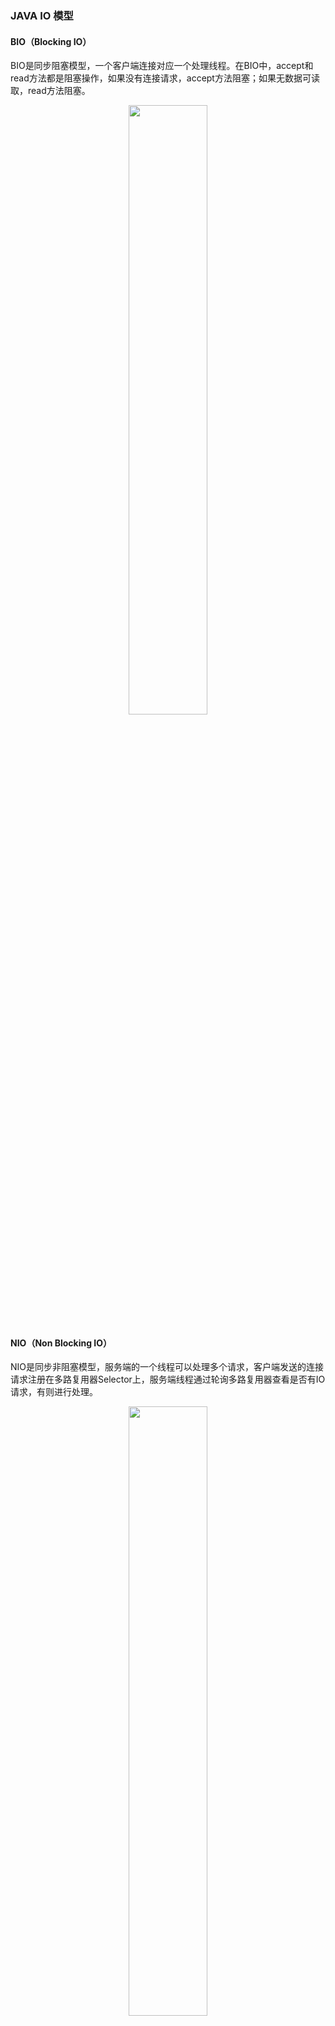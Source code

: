 ### JAVA IO 模型

#### BIO（Blocking IO）

BIO是同步阻塞模型，一个客户端连接对应一个处理线程。在BIO中，accept和read方法都是阻塞操作，如果没有连接请求，accept方法阻塞；如果无数据可读取，read方法阻塞。

<div align=middle><img src=".images/image-20200819171721455.png" width="50%" height="50%" /></div>

#### NIO（Non Blocking IO）

NIO是同步非阻塞模型，服务端的一个线程可以处理多个请求，客户端发送的连接请求注册在多路复用器Selector上，服务端线程通过轮询多路复用器查看是否有IO请求，有则进行处理。

<div align=middle><img src=".images/image-20200819171913698.png" width="50%" height="50%" /></div>

NIO的三大核心组件：

Buffer：用于存储数据，底层基于数组实现，针对8种基本类型提供了对应的缓冲区类。



Channel：用于进行数据传输，面向缓冲区进行操作，支持双向传输，数据可以从Channel读取到Buffer中，也可以从Buffer写到Channel中。



Selector：选择器，当向一个Selector中注册Channel后，Selector 内部的机制就可以自动不断地查询（Select）这些注册的Channel是否有已就绪的 I/O 事件（例如可读，可写，网络连接完成等），这样程序就可以很简单地使用一个线程高效地管理多个Channel，也可以说管理多个网络连接，因此，Selector也被称为多路复用器。当某个Channel上面发生了读或者写事件，这个Channel就处于就绪状态，会被Selector监听到，然后通过SelectionKeys可以获取就绪Channel的集合，进行后续的I/O操作。

Epoll是Linux下多路复用IO接口select/poll的增强版本，它能显著提高程序在大量并发连接中只有少量活跃的情况下的系统CPU利用率，获取事件的时候，它无须遍历整个被侦听的描述符集，只要遍历那些被内核IO事件异步唤醒而加入Ready队列的描述符集合就行了。



#### AIO（NIO 2.0）

AIO是异步非阻塞模型，一般用于连接数较多且连接时间较长的应用，在缓冲区就绪后由回调服务来进行处理。与NIO不同，当进行读写操作时，只需直接调用read或write方法即可。这两种方法均为异步的。异步非阻塞IO让内核系统完成，用户线程只需要告诉内核，当缓冲区就绪后，通知我或者执行我交给你的回调函数。在 linux 系统上底层使用 epoll 实现。



### I/O模型演化

#### 传统I/O模型

对于传统的I/O通信方式来说，客户端连接到服务端，服务端接收客户端请求并响应的流程为：读取 -> 解码 -> 应用处理 -> 编码 -> 发送结果。服务端为每一个客户端连接新建一个线程，建立通道，从而处理后续的请求，也就是BIO的方式。

<div align=middle><img src=".images/image-20200819172617390.png" width="60%" height="60%" /></div>



这种方式在客户端数量不断增加的情况下，对于连接和请求的响应会急剧下降，并且占用太多线程浪费资源，线程数量也不是没有上限的，会遇到各种瓶颈。虽然可以使用线程池进行优化，但是依然有诸多问题，比如在线程池中所有线程都在处理请求时，无法响应其他的客户端连接，每个客户端依旧需要专门的服务端线程来服务，即使此时客户端无请求，也处于阻塞状态无法释放。基于此，提出了基于事件驱动的Reactor模型。



#### Reactor模型

Reactor模式是基于事件驱动开发的，服务端程序处理传入多路请求，并将它们同步分派给请求对应的处理线程，Reactor模式也叫Dispatcher模式，即I/O多路复用统一监听事件，收到事件后分发（Dispatch给某进程），这是编写高性能网络服务器的必备技术之一。



Reactor模式以NIO为底层支持，核心组成部分包括Reactor和Handler：

- Reactor：Reactor在一个单独的线程中运行，负责监听和分发事件，分发给适当的处理程序来对I/O事件做出反应。它就像公司的电话接线员，它接听来自客户的电话并将线路转移到适当的联系人。

- Handlers：处理程序执行I/O事件要完成的实际事件，Reactor通过调度适当的处理程序来响应 I/O 事件，处理程序执行非阻塞操作。类似于客户想要与之交谈的公司中的实际员工。

 

根据Reactor的数量和Handler线程数量，可以将Reactor分为三种模型:

- 单线程模型 (单Reactor单线程)
- 多线程模型 (单Reactor多线程)
- 主从多线程模型 (多Reactor多线程) 



##### 单线程模型

<div align=middle><img src=".images/image-20200819172856437.png" width="60%" height="60%" /></div>



Reactor内部通过Selector监控连接事件，收到事件后通过dispatch进行分发，如果是连接建立的事件，则由Acceptor处理，Acceptor通过accept接受连接，并创建一个Handler来处理连接后续的各种事件，如果是读写事件，直接调用连接对应的Handler来处理。



##### 多线程模型

<div align=middle><img src=".images/image-20200819172934868.png" width="60%" height="60%" /></div>

主线程中，Reactor对象通过Selector监控连接事件,收到事件后通过dispatch进行分发，如果是连接建立事件，则由Acceptor处理，Acceptor通过accept接收连接，并创建一个Handler来处理后续事件，而Handler只负责响应事件，不进行业务操作，也就是只进行read读取数据和write写出数据，业务处理交给一个线程池进行处理。



线程池分配一个线程完成真正的业务处理，然后将响应结果交给主进程的Handler处理，Handler将结果send给client。

单Reactor承担所有事件的监听和响应，而当我们的服务端遇到大量的客户端同时进行连接，或者在请求连接时执行一些耗时操作，比如身份认证，权限检查等，这种瞬时的高并发就容易成为性能瓶颈。

##### 主从多线程模型

<div align=middle><img src=".images/image-20200819173115005.png" width="50%" height="50%" /></div>

存在多个Reactor，每个Reactor都有自己的Selector选择器，线程和dispatch。

主线程中的mainReactor通过自己的Selector监控连接建立事件，收到事件后通过Accpetor接收，将新的连接分配给某个子线程。

子线程中的subReactor将mainReactor分配的连接加入连接队列中通过自己的Selector进行监听，并创建一个Handler用于处理后续事件。

Handler完成read -> 业务处理 -> send的完整业务流程。 

#### Netty线程模型

Netty线程模型就是Reactor模式的一个实现。类似于 Reactor 的主从线程模型

<div align=middle><img src=".images/image-20200819173227768.png" width="70%" height="70%" /></div>




**1  线程组**

Netty抽象了两组线程池BossGroup和WorkerGroup，其类型都是NioEventLoopGroup，BossGroup用来接受客户端发来的连接，WorkerGroup则负责对完成TCP三次握手的连接进行处理。

NioEventLoopGroup里面包含了多个NioEventLoop，管理NioEventLoop的生命周期。每个NioEventLoop中包含了一个NIO Selector、一个队列、一个线程；其中线程用来做轮询注册到Selector上的Channel的读写事件和对投递到队列里面的事件进行处理。



Boss NioEventLoop线程的执行步骤：

- 处理accept事件, 与client建立连接, 生成NioSocketChannel。

- 将NioSocketChannel注册到某个worker NIOEventLoop上的selector。

- 处理任务队列的任务， 即runAllTasks。



Worker NioEventLoop线程的执行步骤：

- 轮询注册到自己Selector上的所有NioSocketChannel的read和write事件。

- 处理read和write事件，在对应NioSocketChannel处理业务。

- runAllTasks处理任务队列TaskQueue的任务，一些耗时的业务处理可以放入TaskQueue中慢慢处理，这样不影响数据在pipeline中的流动处理。

Worker NIOEventLoop处理NioSocketChannel业务时，使用了pipeline (管道)，管道中维护了handler处理器链表，用来处理channel中的数据。



**2 ChannelPipeline**

Netty将Channel的数据管道抽象为ChannelPipeline，消息在ChannelPipline中流动和传递。ChannelPipeline持有I/O事件拦截器ChannelHandler的双向链表，由ChannelHandler对I/O事件进行拦截和处理，可以方便的新增和删除ChannelHandler来实现不同的业务逻辑定制，不需要对已有的ChannelHandler进行修改，能够实现对修改封闭和对扩展的支持。

ChannelPipeline是一系列的ChannelHandler实例，流经一个Channel的入站和出站事件可以被ChannelPipeline 拦截。每当一个新的Channel被创建了，都会建立一个新的ChannelPipeline并绑定到该Channel上，这个关联是永久性的；Channel既不能附上另一个ChannelPipeline也不能分离当前这个。这些都由Netty负责完成，而无需开发人员的特别处理。

根据起源,一个事件将由ChannelInboundHandler或ChannelOutboundHandler处理，ChannelHandlerContext实现转发或传播到下一个ChannelHandler。一个ChannelHandler处理程序可以通知ChannelPipeline中的下一个ChannelHandler执行。Read事件（入站事件）和write事件（出站事件）使用相同的pipeline，入站事件会从链表head 往后传递到最后一个入站的handler，出站事件会从链表tail往前传递到最前一个出站的 handler，两种类型的 handler 互不干扰。

<div align=middle><img src=".images/image-20200819173508739.png" width="70%" height="70%" /></div>





